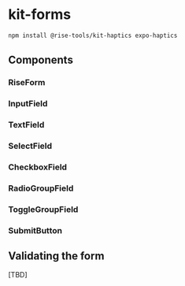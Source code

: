 # kit-forms

```sh
npm install @rise-tools/kit-haptics expo-haptics
```

## Components

### RiseForm

### InputField

### TextField

### SelectField

### CheckboxField

### RadioGroupField

### ToggleGroupField

### SubmitButton

## Validating the form

[TBD]
